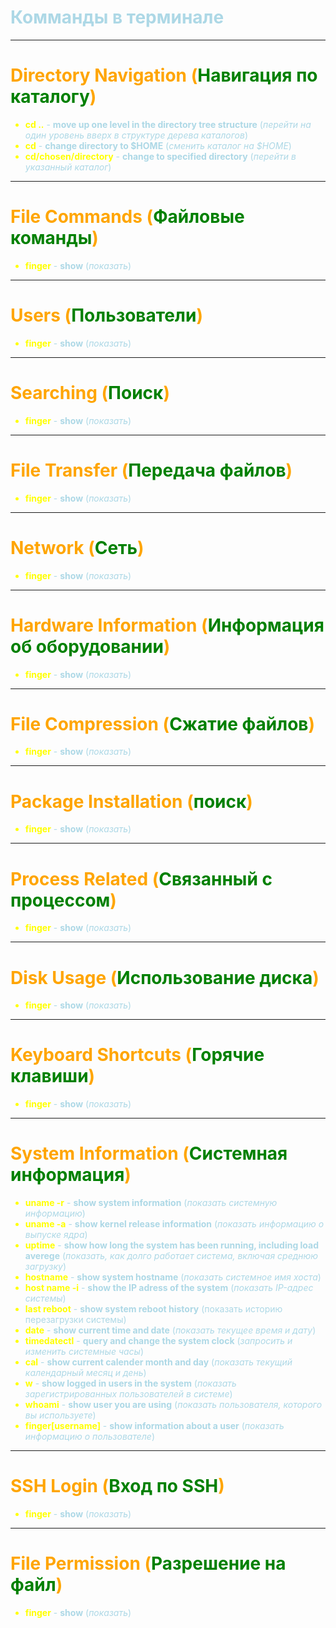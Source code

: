 # <span style="color:lightblue">Комманды в терминале</span>

***
# <span style="color:orange">Directory Navigation (<span style="color:green">Навигация по каталогу</span>)</span>

<span style="color:yellow">  

* **cd ..**   <span style="color:lightblue">  - **move up one level in the directory tree structure** (*перейти на один уровень вверх в структуре дерева каталогов*) </span>
* **cd** <span style="color:lightblue">  - **change directory to $HOME** (*сменить каталог на $HOME*) </span>
* **cd/chosen/directory** <span style="color:lightblue">  - **change to specified directory** (*перейти в указанный каталог*) </span>

</span>

***
# <span style="color:orange">File Commands (<span style="color:green">Файловые команды</span>)</span>

<span style="color:yellow">

* **finger** <span style="color:lightblue">  - **show** (*показать*) </span>

</span>

***
# <span style="color:orange">Users (<span style="color:green">Пользователи</span>)</span>

<span style="color:yellow">

* **finger** <span style="color:lightblue">  - **show** (*показать*) </span>

</span>

***
# <span style="color:orange">Searching (<span style="color:green">Поиск</span>)</span>

<span style="color:yellow">

* **finger** <span style="color:lightblue">  - **show** (*показать*) </span>

</span>

***
# <span style="color:orange">File Transfer (<span style="color:green">Передача файлов</span>)</span>
<span style="color:yellow">

* **finger** <span style="color:lightblue">  - **show** (*показать*) </span>

</span>

***
# <span style="color:orange">Network (<span style="color:green">Сеть</span>)</span>

<span style="color:yellow">

* **finger** <span style="color:lightblue">  - **show** (*показать*) </span>

</span>

***
# <span style="color:orange">Hardware Information (<span style="color:green">Информация об оборудовании</span>)</span>

<span style="color:yellow">

* **finger** <span style="color:lightblue">  - **show** (*показать*) </span>

</span>

***
# <span style="color:orange">File Compression (<span style="color:green">Сжатие файлов</span>)</span>

<span style="color:yellow">

* **finger** <span style="color:lightblue">  - **show** (*показать*) </span>

</span>

***
# <span style="color:orange">Package Installation (<span style="color:green">поиск</span>)</span>

<span style="color:yellow">

* **finger** <span style="color:lightblue">  - **show** (*показать*) </span>

</span>

***
# <span style="color:orange">Process Related (<span style="color:green">Связанный с процессом</span>)</span>

<span style="color:yellow">

* **finger** <span style="color:lightblue">  - **show** (*показать*) </span>

</span>

***
# <span style="color:orange">Disk Usage (<span style="color:green">Использование диска</span>)</span>

<span style="color:yellow">

* **finger** <span style="color:lightblue">  - **show** (*показать*) </span>

</span>

***
# <span style="color:orange">Keyboard Shortcuts (<span style="color:green">Горячие клавиши</span>)</span>

<span style="color:yellow">

* **finger** <span style="color:lightblue">  - **show** (*показать*) </span>

</span>

***
# <span style="color:orange">System Information (<span style="color:green">Системная информация</span>)</span>

<span style="color:yellow"> 

* **uname -r** <span style="color:lightblue">  - **show system information** (*показать системную информацию*) </span>
* **uname -a** <span style="color:lightblue">  - **show kernel release information** (*показать информацию о выпуске ядра*) </span>
* **uptime** <span style="color:lightblue">  - **show how long the system has been running, including load averege** (*показать, как долго работает система, включая среднюю загрузку*) </span>
* **hostname** <span style="color:lightblue">  - **show system hostname** (*показать системное имя хоста*) </span>
* **host name -i** <span style="color:lightblue">  - **show the IP adress of the system** (*показать IP-адрес системы*) </span>
* **last reboot** <span style="color:lightblue">  - **show system reboot history** (показать историю перезагрузки системы) </span>
* **date** <span style="color:lightblue">  - **show current time and date** (*показать текущее время и дату*) </span>
* **timedatectl** <span style="color:lightblue">  - **query and change the system clock** (*запросить и изменить системные часы*) </span>
* **cal** <span style="color:lightblue">  - **show current calender month and day** (*показать текущий календарный месяц и день*) </span>
* **w** <span style="color:lightblue">  - **show logged in users in the system** (*показать зарегистрированных пользователей в системе*) </span>
* **whoami** <span style="color:lightblue">  - **show user you are using** (*показать пользователя, которого вы используете*) </span>
* **finger[username]** <span style="color:lightblue">  - **show information about a user** (*показать информацию о пользователе*) </span>

</span>

***
# <span style="color:orange">SSH Login (<span style="color:green">Вход по SSH</span>)</span>

<span style="color:yellow">

* **finger** <span style="color:lightblue">  - **show** (*показать*) </span>

</span>

***
# <span style="color:orange">File Permission (<span style="color:green">Разрешение на файл</span>)</span>

<span style="color:yellow">

* **finger** <span style="color:lightblue">  - **show** (*показать*) </span>

</span>